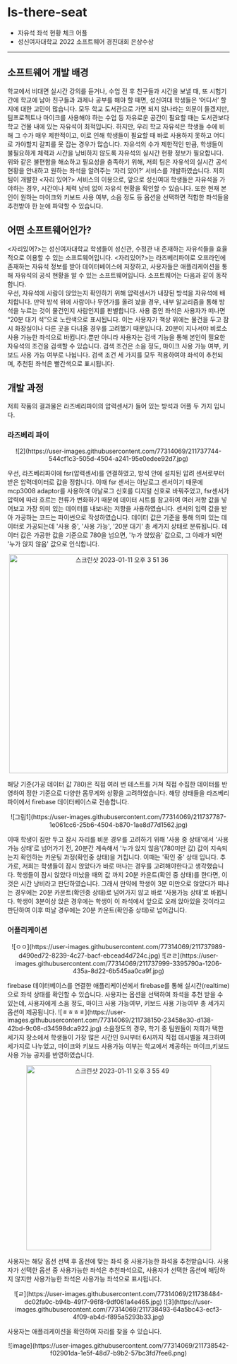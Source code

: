 # Is-there-seat # 
* 자유석 좌석 현황 체크 어플 
* 성신여자대학교 2022 소프트웨어 경진대회 은상수상 
--------------------
## 소프트웨어 개발 배경 ## 
학교에서 비대면 실시간 강의를 듣거나, 수업 전 후 친구들과 시간을 보낼 때, 또 시험기간에 학교에 남아 친구들과 과제나 공부를 해야 할 때면, 성신여대 학생들은 ‘어디서’ 할 지에 대한 고민이 많습니다. 모두 학교 도서관으로 가면 되지 않나라는 의문이 들겠지만, 팀프로젝트나 마이크를 사용해야 하는 수업 등 자유로운 공간이 필요할 때는 도서관보다 학교 건물 내에 있는 자유석이 최적입니다. 하지만, 우리 학교 자유석은 학생들 수에 비해 그 수가 매우 제한적이고, 이로 인해 학생들이 필요할 때 바로 사용하지 못하고 어디로 가야할지 갈피를 못 잡는 경우가 많습니다. 자유석의 수가 제한적인 만큼, 학생들이 불필요하게 체력과 시간을 낭비하지 않도록 자유석의 실시간 현황 정보가 필요합니다.<br>
위와 같은 불편함을 해소하고 필요성을 충족하기 위해, 저희 팀은 자유석의 실시간 공석 현황을 안내하고 원하는 좌석을 알려주는 ‘자리 있어?’ 서비스를 개발하였습니다. 저희 팀이 개발한 <자리 있어?> 서비스의 이용으로, 앞으로 성신여대 학생들은 자유석을 가야하는 경우, 시간이나 체력 낭비 없이 자유석 현황을 확인할 수 있습니다. 또한 현재 본인이 원하는 마이크와 키보드 사용 여부, 소음 정도 등 옵션을 선택하면 적합한 좌석들을 추천받아 한 눈에 파악할 수 있습니다. 
## 어떤 소프트웨어인가? ## 

<자리있어?>는 성신여자대학교 학생들이 성신관, 수정관 내 존재하는 자유석들을 효율적으로 이용할 수 있는 소프트웨어입니다. <자리있어?>는 라즈베리파이로 오프라인에 존재하는 자유석 정보를 받아 데이터베이스에 저장하고, 사용자들은 애플리케이션을 통해 자유석의 공석 현황을 알 수 있는 소프트웨어입니다. 소프트웨어는 다음과 같이 동작합니다. <br>
우선, 자유석에 사람이 앉았는지 확인하기 위해 압력센서가 내장된 방석을 자유석에 배치합니다. 만약 방석 위에 사람이나 무언가를 올려 놨을 경우, 내부 알고리즘을 통해 방석을 누르는 것이 물건인지 사람인지를 판별합니다. 사용 중인 좌석은 사용자가 떠나면 “20분 대기 석”으로 노란색으로 표시됩니다. 이는 사용자가 책상 위에는 물건을 두고 잠시 화장실이나 다른 곳을 다녀올 경우를 고려했기 때문입니다. 20분이 지나서야 비로소 사용 가능한 좌석으로 바뀝니다.뿐만 아니라 사용자는 검색 기능을 통해 본인이 필요한 자유석의 조건을 검색할 수 있습니다. 검색 조건은 소음 정도, 마이크 사용 가능 여부, 키보드 사용 가능 여부로 나뉩니다. 검색 조건 세 가지를 모두 적용하여야 좌석이 추천되며, 추천된 좌석은 빨간색으로 표시됩니다.

## 개발 과정 ## 
저희 작품의 결과물은 라즈베리파이의 압력센서가 들어 있는 방석과 어플 두 가지 입니다. 
### 라즈베리 파이 ### 
<p align="center">![2](https://user-images.githubusercontent.com/77314069/211737744-544cf1c3-505d-4504-a241-95e0edee92d7.jpg)
</p>우선, 라즈베리파이에 fsr(압력센서)를 연결하였고, 방석 안에 설치된 압려 센서로부터 받은 압력데이터로 값을 정합니다. 이때 fsr 센서는 아날로그 센서이기 때문에 mcp3008 adaptor를 사용하여 아날로그 신호를 디지털 신호로 바꿔주었고, fsr센서가 압력에 따라 흐르는 전류가 변화하기 때문에 데이터 시트를 참고하여 여러 저항 값을 넣어보고 가장 의미 있는 데이터를 내보내는 저항을 사용하였습니다. 
센서의 입력 값을 받아 가공하는 코드는 파이썬으로 작성하였습니다. 데이터 값은 기준을 통해 의미 있는 데이터로 가공되는데 '사용 중', '사용 가능', '20분 대기' 총 세가지 상태로 분류됩니다. 데이터 값은 가공한 값을 기준으로 780을 넘으면, '누가 앉았음' 값으로, 그 아래가 되면 '누가 앉지 않음' 값으로 인식합니다.  
<p align="center"><img width="496" alt="스크린샷 2023-01-11 오후 3 51 36" src="https://user-images.githubusercontent.com/77314069/211737556-ef33c3b4-5da9-41e8-a698-6619ce4f8782.png"></p>
해당 기준(가공 데이터 값 780)은 직접 여러 번 테스트를 거쳐 직접 수집한 데이터를 반영하여 정한 기준으로 다양한 몸무게와 상황을 고려하였습니다. 해당 상태들을 라즈베리파이에서 firebase 데이터베이스로 전송합니다.
<p align="center">![그림1](https://user-images.githubusercontent.com/77314069/211737787-1e061cc6-25b6-4504-b870-1ae8d77d1562.jpg)</p>
이때 학생이 짐만 두고 잠시 자리를 비운 경우를 고려하기 위해 '사용 중 상태'에서 '사용 가능 상태'로 넘어가기 전, 20분간 계속해서 '누가 앉지 않음'(780미만 값) 값이 지속되는지 확인하는 카운팅 과정(확인중 상태)을 거칩니다. 이때는 '확인 중' 상태 입니다. 
추가로, 저희는 학생들이 잠시 앉았다가 바로 떠나는 경우를 고려해야한다고 생각했습니다. 학생들이 잠시 앉았다 떠났을 때의 값 까지 20분 카운트(확인 중 상태)를 한다면, 이것은 시간 낭비라고 판단하였습니다. 그래서 만약에 학생이 3분 미만으로 앉았다가 떠나는 경우에는 20분 카운트(확인중 상태)로 넘어가지 않고 바로 ‘사용가능 상태’로 바뀝니다. 학생이 3분이상 앉은 경우에는 학생이 이 좌석에서 앞으로 오래 앉아있을 것이라고 판단하여 이후 떠날 경우에는 20분 카운트(확인중 상태)로 넘어갑니다. 

### 어플리케이션 ### 
<p align="center">![ㅇㅇ](https://user-images.githubusercontent.com/77314069/211737989-d490ed72-8239-4c27-bacf-ebcead4d724c.jpg)
![ㄹㄹ](https://user-images.githubusercontent.com/77314069/211737999-3395790a-1206-435a-8d22-6b545aa0ca9f.jpg)</p>
firebase 데이터베이스를 연결한 애플리케이션에서 firebase를 통해 실시간(realtime)으로 좌석 상태를 확인할 수 있습니다. 사용자는 옵션을 선택하여 좌석을 추천 받을 수 있는데, 사용자에게  소음 정도, 마이크 사용 가능여부, 키보드 사용 가능여부 총 세가지 옵션이  제공됩니다. 
![ㅎㅎㅎㅎ](https://user-images.githubusercontent.com/77314069/211738150-23458e30-d138-42bd-9c08-d34598dca922.jpg)
소음정도의 경우, 학기 중 팀원들이 저희가 택한 세가지 장소에서 학생들이 가장 많은 시간인 9시부터 6시까지 직접 데시벨을 체크하여 세가지로 나누었고, 마이크와 키보드 사용가능 여부는 학교에서 제공하는 마이크,키보드 사용 가능 공지를 반영하였습니다.
<p align="center"><img width="419" alt="스크린샷 2023-01-11 오후 3 55 49" src="https://user-images.githubusercontent.com/77314069/211738251-80dc267f-a542-4db2-ae92-c78c39c38d8b.png"></p>

사용자는 해당 옵션 선택 후 옵션에 맞는 좌석 중 사용가능한 좌석을 추천받습니다. 
사용자가 선택한 옵션 중 사용가능한 좌석은 추천좌석으로, 사용자가 선택한 옵션에 해당하지 않지만 사용가능한 좌석은 사용가능 좌석으로 표시됩니다.

<p align="center">![ㄹ](https://user-images.githubusercontent.com/77314069/211738484-dc02fa0c-b94b-49f7-96f8-9df061a4e465.jpg)
![3](https://user-images.githubusercontent.com/77314069/211738493-64a5bc43-ecf3-4f09-ab4d-f895a5293b33.jpg)</p>
사용자는 애플리케이션을 확인하여 자리를 찾을 수 있습니다. 
<p align="center">![image](https://user-images.githubusercontent.com/77314069/211738542-f02901da-1e5f-48d7-b9b2-57bc3fd7fee6.png)</p>



